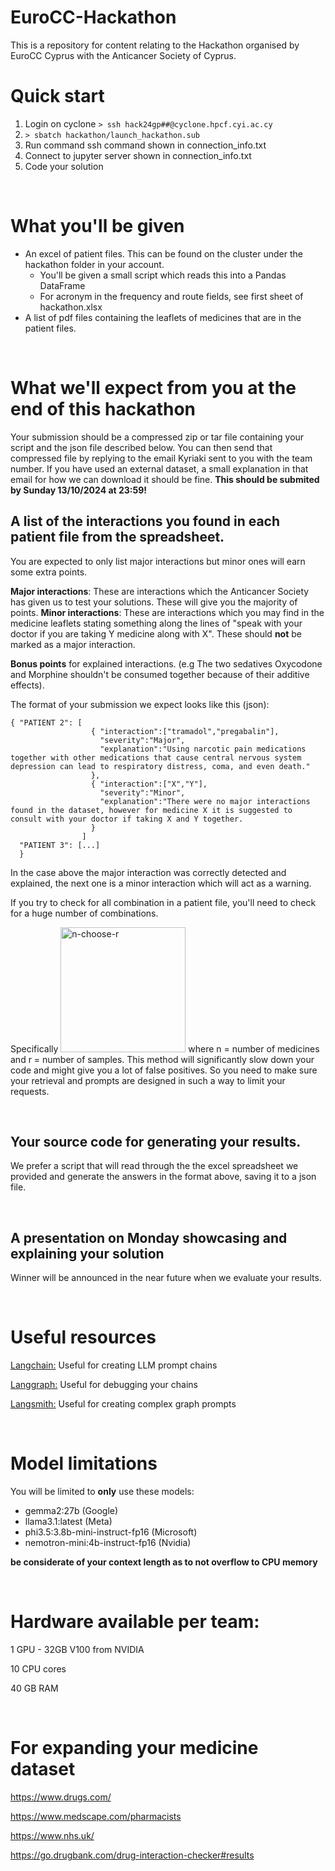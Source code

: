 # EuroCC-Hackathon
This is a repository for content relating to the Hackathon organised by EuroCC Cyprus with the Anticancer Society of Cyprus.

# Quick start
1. Login on cyclone `> ssh hack24gp##@cyclone.hpcf.cyi.ac.cy`
2. `> sbatch hackathon/launch_hackathon.sub`
3. Run command ssh command shown in connection_info.txt
4. Connect to jupyter server shown in connection_info.txt
5. Code your solution 

<br>


# What you'll be given
* An excel of patient files. This can be found on the cluster under the hackathon folder in your account.
  * You'll be given a small script which reads this into a Pandas DataFrame
  * For acronym in the frequency and route fields, see first sheet of hackathon.xlsx
* A list of pdf files containing the leaflets of medicines that are in the patient files.
<br>

# What we'll expect from you at the end of this hackathon

  Your submission should be a compressed zip or tar file containing your script and the json file described below. You can then send that compressed file by replying to the email Kyriaki sent to you with the team number. If you have used an external dataset, a small explanation in that email for how we can download it should be fine.
  ****This should be submited by Sunday 13/10/2024 at 23:59!****
<br>

  
## A list of the interactions you found in each patient file from the spreadsheet. 

You are expected to only list major interactions but minor ones will earn some extra points.
   
  **Major interactions**: These are interactions which the Anticancer Society has given us to test your solutions. These will give you the majority of points.
  **Minor interactions**: These are interactions which you may find in the medicine leaflets stating something along the lines of "speak with your doctor if you are taking Y medicine along with X". These should **not** be marked as a major interaction.
  
  **Bonus points** for explained interactions. (e.g The two sedatives Oxycodone and Morphine shouldn't be consumed together because of their additive effects). 
  
  The format of your submission we expect looks like this (json):
     
  ```
  { "PATIENT 2": [
                    { "interaction":["tramadol","pregabalin"],
                      "severity":"Major",
                      "explanation":"Using narcotic pain medications together with other medications that cause central nervous system depression can lead to respiratory distress, coma, and even death."
                    },
                    { "interaction":["X","Y"],
                      "severity":"Minor",
                      "explanation":"There were no major interactions found in the dataset, however for medicine X it is suggested to consult with your doctor if taking X and Y together.
                    }
                  ]
    "PATIENT 3": [...]
    }
  ```
  
  In the case above the major interaction was correctly detected and explained, the next one is a minor interaction which will act as a warning.
  
  If you try to check for all combination in a patient file, you'll need to check for a huge number of combinations. 
  
  Specifically <img src="https://www.inchcalculator.com/wp-content/uploads/2020/12/combinations-formula.png" alt="n-choose-r" width="200"/> where n = number of medicines and r = number of samples. This method will significantly slow down your code and might give you a lot of false positives. So you need to make sure your retrieval and prompts are designed in such a way to limit your requests.
  
<br>


## Your source code for generating your results.
   
  We prefer a script that will read through the the excel spreadsheet we provided and generate the answers in the format above, saving it to a json file.
  
<br>


## A presentation on Monday showcasing and explaining your solution

Winner will be announced in the near future when we evaluate your results.

<br>



# Useful resources

[Langchain:](https://python.langchain.com/v0.2/docs/introduction/) Useful for creating LLM prompt chains

[Langgraph:](https://langchain-ai.github.io/langgraph/tutorials/introduction/) Useful for debugging your chains

[Langsmith:](https://docs.smith.langchain.com/) Useful for creating complex graph prompts

<br>

# Model limitations
You will be limited to **only** use these models:
* gemma2:27b 	(Google)
* llama3.1:latest	(Meta)
* phi3.5:3.8b-mini-instruct-fp16	(Microsoft)
* nemotron-mini:4b-instruct-fp16	(Nvidia)
  
**be considerate of your context length as to not overflow to CPU memory**

<br>

# Hardware available per team:

1 GPU - 32GB V100 from NVIDIA

10 CPU cores

40 GB RAM

<br>

# For expanding your medicine dataset

https://www.drugs.com/

https://www.medscape.com/pharmacists

https://www.nhs.uk/ 

https://go.drugbank.com/drug-interaction-checker#results

    
